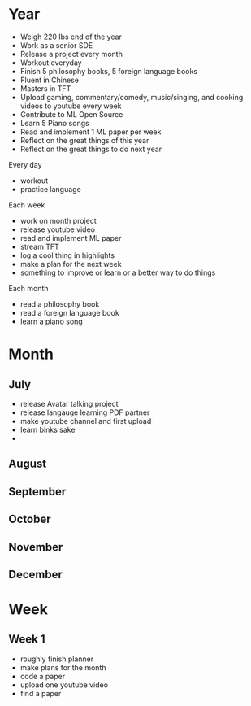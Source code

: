 # Year
- Weigh 220 lbs end of the year
- Work as a senior SDE
- Release a project every month
- Workout everyday
- Finish 5 philosophy books, 5 foreign language books
- Fluent in Chinese
- Masters in TFT
- Upload gaming, commentary/comedy, music/singing, and cooking videos to youtube every week
- Contribute to ML Open Source
- Learn 5 Piano songs
- Read and implement 1 ML paper per week
- Reflect on the great things of this year
- Reflect on the great things to do next year

Every day
- workout
- practice language

Each week 
- work on month project
- release youtube video
- read and implement ML paper
- stream TFT
- log a cool thing in highlights
- make a plan for the next week
- something to improve or learn or a better way to do things

Each month
- read a philosophy book
- read a foreign language book
- learn a piano song


# Month
## July
- release Avatar talking project
- release langauge learning PDF partner
- make youtube channel and first upload
- learn binks sake
- 


## August


## September


## October


## November


## December


# Week
## Week 1
- roughly finish planner
- make plans for the month
- code a paper
- upload one youtube video
- find a paper
